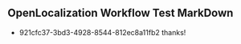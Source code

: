 ## OpenLocalization Workflow Test MarkDown
* 921cfc37-3bd3-4928-8544-812ec8a11fb2 thanks!

<!--HONumber=Jul16_HO5-->


